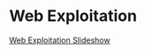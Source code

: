 # Web Exploitation


[Web Exploitation Slideshow](https://49thsecuritydivision.github.io/slideshows/2017/00-Beginner-Wednesday/05-Web-Exploitation)
